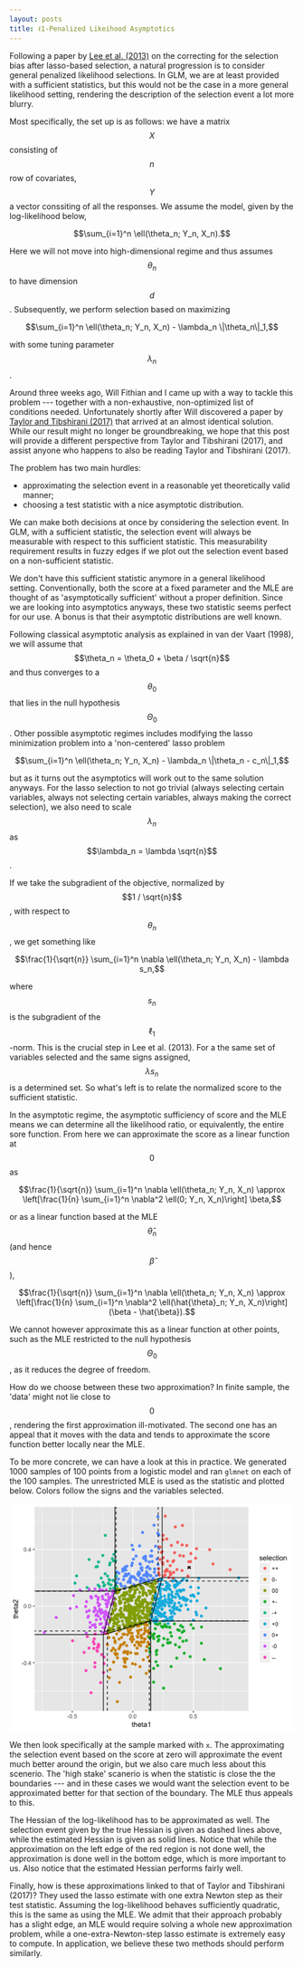 ```yaml
---
layout: posts
title: ℓ1-Penalized Likeihood Asymptotics
---
```

Following a paper by [Lee et al. (2013)](https://arxiv.org/abs/1311.6238) on the correcting for the selection bias after lasso-based selection, a natural progression is to consider general penalized likelihood selections. In GLM, we are at least provided with a sufficient statistics, but this would not be the case in a more general likelihood setting, rendering the description of the selection event a lot more blurry.

Most specifically, the set up is as follows: we have a matrix $$X$$ consisting of $$n$$ row of covariates, $$Y$$ a vector conssiting of all the responses. We assume the model, given by the log-likelihood below,

$$\sum_{i=1}^n \ell(\theta_n; Y_n, X_n).$$

Here we will not move into high-dimensional regime and thus assumes $$\theta_n$$ to have dimension $$d$$. Subsequently, we perform selection based on maximizing

$$\sum_{i=1}^n \ell(\theta_n; Y_n, X_n) - \lambda_n \|\theta_n\|_1,$$

with some tuning parameter $$\lambda_n$$.

Around three weeks ago, Will Fithian and I came up with a way to tackle this problem --- together with a non-exhaustive, non-optimized list of conditions needed. Unfortunately shortly after Will discovered a paper by [Taylor and Tibshirani (2017)](https://arxiv.org/abs/1602.07358) that arrived at an almost identical solution. While our result might no longer be groundbreaking, we hope that this post will provide a different perspective from Taylor and Tibshirani (2017), and assist anyone who happens to also be reading Taylor and Tibshirani (2017).

The problem has two main hurdles:
- approximating the selection event in a reasonable yet theoretically valid manner;
- choosing a test statistic with a nice asymptotic distribution.

We can make both decisions at once by considering the selection event. In GLM, with a sufficient statistic, the selection event will always be measurable with respect to this sufficient statistic. This measurability requirement results in fuzzy edges if we plot out the selection event based on a non-sufficient statistic.

We don't have this sufficient statistic anymore in a general likelihood setting. Conventionally, both the score at a fixed parameter and the MLE are thought of as 'asymptotically sufficient' without a proper definition. Since we are looking into asymptotics anyways, these two statistic seems perfect for our use. A bonus is that their asymptotic distributions are well known.

Following classical asymptotic analysis as explained in van der Vaart (1998), we will assume that $$\theta_n = \theta_0 + \beta / \sqrt{n}$$ and thus converges to a $$\theta_0$$ that lies in the null hypothesis $$\Theta_0$$. Other possible asymptotic regimes includes modifying the lasso minimization problem into a 'non-centered' lasso problem

$$\sum_{i=1}^n \ell(\theta_n; Y_n, X_n) - \lambda_n \|\theta_n - c_n\|_1,$$

but as it turns out the asymptotics will work out to the same solution anyways. For the lasso selection to not go trivial (always selecting certain variables, always not selecting certain variables, always making the correct selection), we also need to scale $$\lambda_n$$ as $$\lambda_n = \lambda \sqrt{n}$$.

If we take the subgradient of the objective, normalized by $$1 / \sqrt{n}$$, with respect to $$\theta_n$$, we get something like

$$\frac{1}{\sqrt{n}} \sum_{i=1}^n \nabla \ell(\theta_n; Y_n, X_n) - \lambda s_n,$$

where $$s_n$$ is the subgradient of the $$\ell_1$$-norm. This is the crucial step in Lee et al. (2013). For a the same set of variables selected and the same signs assigned, $$\lambda s_n$$ is a determined set. So what's left is to relate the normalized score to the sufficient statistic.

In the asymptotic regime, the asymptotic sufficiency of score and the MLE means we can determine all the likelihood ratio, or equivalently, the entire sore function. From here we can approximate the score as a linear function at $$0$$ as

$$\frac{1}{\sqrt{n}} \sum_{i=1}^n \nabla \ell(\theta_n; Y_n, X_n) \approx \left[\frac{1}{n} \sum_{i=1}^n \nabla^2 \ell(0; Y_n, X_n)\right] \beta,$$

or as a linear function based at the MLE $$\hat{\theta}_n$$ (and hence $$\hat{\beta}$$),

$$\frac{1}{\sqrt{n}} \sum_{i=1}^n \nabla \ell(\theta_n; Y_n, X_n) \approx \left[\frac{1}{n} \sum_{i=1}^n \nabla^2 \ell(\hat{\theta}_n; Y_n, X_n)\right] (\beta - \hat{\beta}).$$

We cannot however approximate this as a linear function at other points, such as the MLE restricted to the null hypothesis $$\Theta_0$$, as it reduces the degree of freedom.

How do we choose between these two approximation? In finite sample, the 'data' might not lie close to $$0$$, rendering the first approximation ill-motivated. The second one has an appeal that it moves with the data and tends to approximate the score function better locally near the MLE.

To be more concrete, we can have a look at this in practice. We generated 1000 samples of 100 points from a logistic model and ran `glmnet` on each of the 100 samples. The unrestricted MLE is used as the statistic and plotted below. Colors follow the signs and the variables selected.

![Selection event simulation](files/selection-event-simulation.png)

We then look specifically at the sample marked with `x`. The approximating the selection event based on the score at zero will approximate the event much better around the origin, but we also care much less about this scenerio. The 'high stake' scanerio is when the statistic is close the the boundaries --- and in these cases we would want the selection event to be approximated better for that section of the boundary. The MLE thus appeals to this.

The Hessian of the log-likelihood has to be approximated as well. The selection event given by the true Hessian is given as dashed lines above, while the estimated Hessian is given as solid lines. Notice that while the approximation on the left edge of the red region is not done well, the approximation is done well in the bottom edge, which is more important to us. Also notice that the estimated Hessian performs fairly well.

Finally, how is these approximations linked to that of Taylor and Tibshirani (2017)? They used the lasso estimate with one extra Newton step as their test statistic. Assuming the log-likelihood behaves sufficiently quadratic, this is the same as using the MLE. We admit that their approach probably has a slight edge, an MLE would require solving a whole new approximation problem, while a one-extra-Newton-step lasso estimate is extremely easy to compute. In application, we believe these two methods should perform similarly.